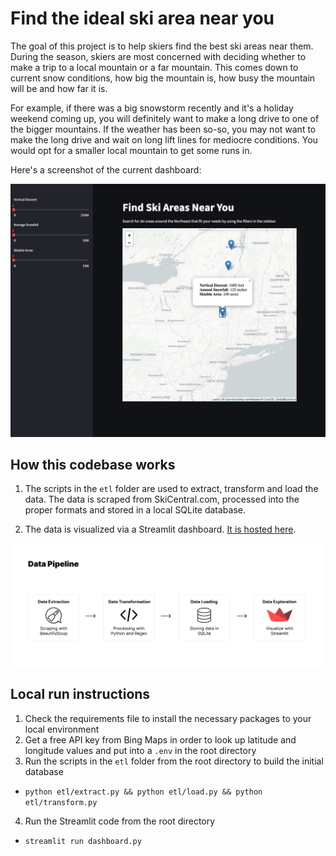 # Find the ideal ski area near you

The goal of this project is to help skiers find the best ski areas near them. During the season, skiers are most concerned with deciding whether to make a trip to a local mountain or a far mountain. This comes down to current snow conditions, how big the mountain is, how busy the mountain will be and how far it is.

For example, if there was a big snowstorm recently and it's a holiday weekend coming up, you will definitely want to make a long drive to one of the bigger mountains. If the weather has been so-so, you may not want to make the long drive and wait on long lift lines for mediocre conditions. You would opt for a smaller local mountain to get some runs in.

Here's a screenshot of the current dashboard:

![Dashboard Preview](./imgs/dashboard.jpg)

## How this codebase works

1. The scripts in the `etl` folder are used to extract, transform and load the data. The data is scraped from SkiCentral.com, processed into the proper formats and stored in a local SQLite database.

2. The data is visualized via a Streamlit dashboard. [It is hosted here](https://ski-areas-ct5b86xaea2j6jbzaymqit.streamlit.app/).

![Data Pipeline](./imgs/pipeline.jpg)

## Local run instructions

1. Check the requirements file to install the necessary packages to your local environment
2. Get a free API key from Bing Maps in order to look up latitude and longitude values and put into a `.env` in the root directory
3. Run the scripts in the `etl` folder from the root directory to build the initial database
  - `python etl/extract.py && python etl/load.py && python etl/transform.py`
4. Run the Streamlit code from the root directory
  - `streamlit run dashboard.py`
